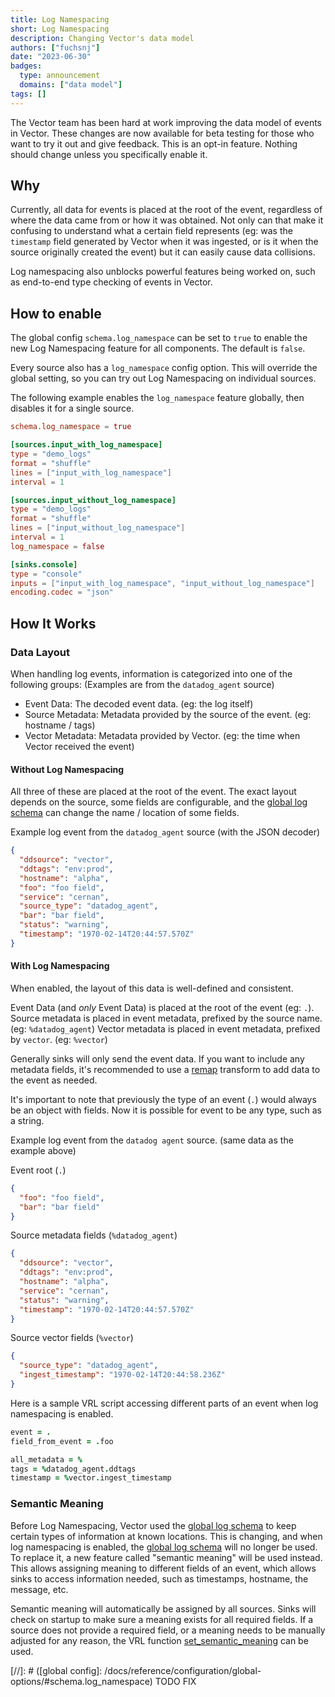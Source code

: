 ```yaml
---
title: Log Namespacing
short: Log Namespacing
description: Changing Vector's data model
authors: ["fuchsnj"]
date: "2023-06-30"
badges:
  type: announcement
  domains: ["data model"]
tags: []
---
```


The Vector team has been hard at work improving the data model of events in Vector. These
changes are now available for beta testing for those who want to try it out and give feedback.
This is an opt-in feature. Nothing should change unless you specifically enable it.

## Why

Currently, all data for events is placed at the root of the event, regardless of where the data came
from or how it was obtained. Not only can that make it confusing to understand what a certain field
represents (eg: was the `timestamp` field generated by Vector when it was ingested, or is it when
the source originally created the event) but it can easily cause data collisions.

Log namespacing also unblocks powerful features being worked on, such as end-to-end type checking
of events in Vector.

## How to enable

The global config `schema.log_namespace` can be set to `true` to enable the new
Log Namespacing feature for all components. The default is `false`.

Every source also has a `log_namespace` config option. This will override the global setting,
so you can try out Log Namespacing on individual sources.

The following example enables the `log_namespace` feature globally, then disables it for a single
source.

```toml
schema.log_namespace = true

[sources.input_with_log_namespace]
type = "demo_logs"
format = "shuffle"
lines = ["input_with_log_namespace"]
interval = 1

[sources.input_without_log_namespace]
type = "demo_logs"
format = "shuffle"
lines = ["input_without_log_namespace"]
interval = 1
log_namespace = false

[sinks.console]
type = "console"
inputs = ["input_with_log_namespace", "input_without_log_namespace"]
encoding.codec = "json"

```

## How It Works

### Data Layout

When handling log events, information is categorized into one of the following groups:
(Examples are from the `datadog_agent` source)

- Event Data: The decoded event data. (eg: the log itself)
- Source Metadata: Metadata provided by the source of the event. (eg: hostname / tags)
- Vector Metadata: Metadata provided by Vector. (eg: the time when Vector received the event)

#### Without Log Namespacing

All three of these are placed at the root of the event. The exact layout depends on the source,
some fields are configurable, and the [global log schema] can change the name / location of some
fields.

Example log event from the `datadog_agent` source (with the JSON decoder)

```json
{
  "ddsource": "vector",
  "ddtags": "env:prod",
  "hostname": "alpha",
  "foo": "foo field",
  "service": "cernan",
  "source_type": "datadog_agent",
  "bar": "bar field",
  "status": "warning",
  "timestamp": "1970-02-14T20:44:57.570Z"
}
```

#### With Log Namespacing

When enabled, the layout of this data is well-defined and consistent.

Event Data (and _only_ Event Data) is placed at the root of the event (eg: `.`).
Source metadata is placed in event metadata, prefixed by the source name. (eg: `%datadog_agent`)
Vector metadata is placed in event metadata, prefixed by `vector`. (eg: `%vector`)

Generally sinks will only send the event data. If you want to include any metadata fields,
it's recommended to use a [remap] transform to add data to the event as needed.

It's important to note that previously the type of an event (`.`) would always be an object
with fields. Now it is possible for event to be any type, such as a string.

Example log event from the `datadog agent` source. (same data as the example above)

Event root (`.`)

```json
{
  "foo": "foo field",
  "bar": "bar field"
}
```

Source metadata fields (`%datadog_agent`)

```json
{
  "ddsource": "vector",
  "ddtags": "env:prod",
  "hostname": "alpha",
  "service": "cernan",
  "status": "warning",
  "timestamp": "1970-02-14T20:44:57.570Z"
}
```

Source vector fields (`%vector`)

```json
{
  "source_type": "datadog_agent",
  "ingest_timestamp": "1970-02-14T20:44:58.236Z"
}
```

Here is a sample VRL script accessing different parts of an event when log namespacing is enabled.

```coffee
event = .
field_from_event = .foo

all_metadata = %
tags = %datadog_agent.ddtags
timestamp = %vector.ingest_timestamp

```

### Semantic Meaning

Before Log Namespacing, Vector used the [global log schema] to keep certain types of information
at known locations. This is changing, and when log namespacing is enabled, the [global log schema]
will no longer be used. To replace it, a new feature called "semantic meaning" will be used instead.
This allows assigning meaning to different fields of an event, which allows sinks to access
information needed, such as timestamps, hostname, the message, etc.

Semantic meaning will automatically be assigned by all sources. Sinks will check on startup to make
sure a meaning exists for all required fields. If a source does not provide a required field, or
a meaning needs to be manually adjusted for any reason, the VRL function [set_semantic_meaning] can
be used.

[global log schema]: /docs/reference/configuration/global-options/#log_schema
[set_semantic_meaning]: /docs/reference/vrl/functions/#set_semantic_meaning
[remap]: /docs/reference/configuration/transforms/remap/

[//]: # ([global config]: /docs/reference/configuration/global-options/#schema.log_namespace) TODO FIX

